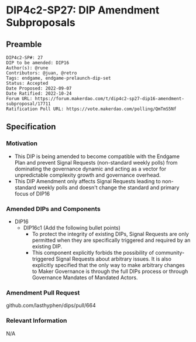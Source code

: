 # DIP4c2-SP27: DIP Amendment Subproposals

## Preamble

```
DIP4c2-SP#: 27
DIP to be amended: DIP16
Author(s): @rune
Contributors: @juan, @retro    
Tags: endgame, endgame-prelaunch-dip-set
Status: Accepted
Date Proposed: 2022-09-07
Date Ratified: 2022-10-24
Forum URL: https://forum.makerdao.com/t/dip4c2-sp27-dip16-amendment-subproposal/17711
Ratification Poll URL: https://vote.makerdao.com/polling/QmTmS5Nf
```

## Specification

### Motivation

- This DIP is being amended to become compatible with the Endgame Plan and prevent Signal Requests (non-standard weekly polls) from dominating the governance dynamic and acting as a vector for unpredictable complexity growth and governance overhead.
- This DIP Amendment only affects Signal Requests leading to non-standard weekly polls and doesn't change the standard and primary focus of DIP16

### Amended DIPs and Components

- DIP16 
    - DIP16c1 (Add the following bullet points)
        - To protect the integrity of existing DIPs, Signal Requests are only permitted when they are specifically triggered and required by an existing DIP.
        - This component explicitly forbids the possibility of community-triggered Signal Requests about arbitrary issues. It is also explicitly specified that the only way to make arbitrary changes to Maker Governance is through the full DIPs process or through Governance Mandates of Mandated Actors.
        

### Amendment Pull Request

github.com/lasthyphen/dips/pull/664

### Relevant Information

N/A
